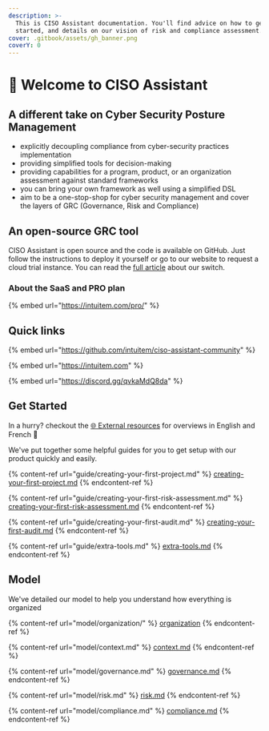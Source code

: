 ```yaml
---
description: >-
  This is CISO Assistant documentation. You'll find advice on how to get
  started, and details on our vision of risk and compliance assessment.
cover: .gitbook/assets/gh_banner.png
coverY: 0
---
```


# 👋 Welcome to CISO Assistant

## A different take on Cyber Security Posture Management

* explicitly decoupling compliance from cyber-security practices implementation
* providing simplified tools for decision-making
* providing capabilities for a program, product, or an organization assessment against standard frameworks
* you can bring your own framework as well using a simplified DSL
* aim to be a one-stop-shop for cyber security management and cover the layers of GRC (Governance, Risk and Compliance)

## An open-source GRC tool

CISO Assistant is open source and the code is available on GitHub. Just follow the instructions to deploy it yourself or go to our website to request a cloud trial instance. You can read the [full article](https://intuitem.com/we-are-going-open-source/) about our switch.



### About the SaaS and PRO plan

{% embed url="https://intuitem.com/pro/" %}

## Quick links

{% embed url="https://github.com/intuitem/ciso-assistant-community" %}

{% embed url="https://intuitem.com" %}

{% embed url="https://discord.gg/qvkaMdQ8da" %}

##

## Get Started

In a hurry? checkout the [🌐 External resources](guide/external-resources.md) for overviews in English and French 🤗

We've put together some helpful guides for you to get setup with our product quickly and easily.

{% content-ref url="guide/creating-your-first-project.md" %}
[creating-your-first-project.md](guide/creating-your-first-project.md)
{% endcontent-ref %}

{% content-ref url="guide/creating-your-first-risk-assessment.md" %}
[creating-your-first-risk-assessment.md](guide/creating-your-first-risk-assessment.md)
{% endcontent-ref %}

{% content-ref url="guide/creating-your-first-audit.md" %}
[creating-your-first-audit.md](guide/creating-your-first-audit.md)
{% endcontent-ref %}

{% content-ref url="guide/extra-tools.md" %}
[extra-tools.md](guide/extra-tools.md)
{% endcontent-ref %}

##

## Model

We've detailed our model to help you understand how everything is organized

{% content-ref url="model/organization/" %}
[organization](model/organization/)
{% endcontent-ref %}

{% content-ref url="model/context.md" %}
[context.md](model/context.md)
{% endcontent-ref %}

{% content-ref url="model/governance.md" %}
[governance.md](model/governance.md)
{% endcontent-ref %}

{% content-ref url="model/risk.md" %}
[risk.md](model/risk.md)
{% endcontent-ref %}

{% content-ref url="model/compliance.md" %}
[compliance.md](model/compliance.md)
{% endcontent-ref %}
